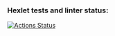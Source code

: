 ### Hexlet tests and linter status:
[![Actions Status](https://github.com/SrRathek/python-project-140/actions/workflows/hexlet-check.yml/badge.svg)](https://github.com/SrRathek/python-project-140/actions)